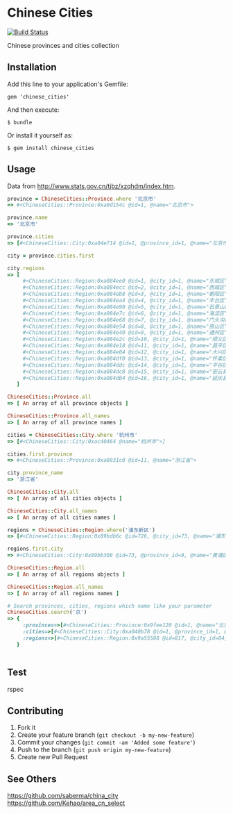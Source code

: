 # Chinese Cities

[![Build Status](https://travis-ci.org/zhouguangming/chinese_cities.png?branch=master)](https://travis-ci.org/zhouguangming/chinese_cities)

Chinese provinces and cities collection

## Installation

Add this line to your application's Gemfile:

    gem 'chinese_cities'

And then execute:

    $ bundle

Or install it yourself as:

    $ gem install chinese_cities

## Usage

Data from http://www.stats.gov.cn/tjbz/xzqhdm/index.htm.

```ruby
province = ChineseCities::Province.where '北京市'
=> #<ChineseCities::Province:0xa0d154c @id=1, @name="北京市">

province.name
=> '北京市'

province.cities
=> [#<ChineseCities::City:0xa04e714 @id=1, @province_id=1, @name="北京市">]

city = province.cities.first

city.regions
=> [
     #<ChineseCities::Region:0xa084ee0 @id=1, @city_id=1, @name="东城区">
     #<ChineseCities::Region:0xa084ecc @id=2, @city_id=1, @name="西城区">
     #<ChineseCities::Region:0xa084eb8 @id=3, @city_id=1, @name="朝阳区">
     #<ChineseCities::Region:0xa084ea4 @id=4, @city_id=1, @name="丰台区">
     #<ChineseCities::Region:0xa084e90 @id=5, @city_id=1, @name="石景山区">
     #<ChineseCities::Region:0xa084e7c @id=6, @city_id=1, @name="海淀区">
     #<ChineseCities::Region:0xa084e68 @id=7, @city_id=1, @name="门头沟区">
     #<ChineseCities::Region:0xa084e54 @id=8, @city_id=1, @name="房山区">
     #<ChineseCities::Region:0xa084e40 @id=9, @city_id=1, @name="通州区">
     #<ChineseCities::Region:0xa084e2c @id=10, @city_id=1, @name="顺义区">
     #<ChineseCities::Region:0xa084e18 @id=11, @city_id=1, @name="昌平区">
     #<ChineseCities::Region:0xa084e04 @id=12, @city_id=1, @name="大兴区">
     #<ChineseCities::Region:0xa084df0 @id=13, @city_id=1, @name="怀柔区">
     #<ChineseCities::Region:0xa084ddc @id=14, @city_id=1, @name="平谷区">
     #<ChineseCities::Region:0xa084dc8 @id=15, @city_id=1, @name="密云县">
     #<ChineseCities::Region:0xa084db4 @id=16, @city_id=1, @name="延庆县">
   ]

ChineseCities::Province.all
=> [ An array of all province objects ]

ChineseCities::Province.all_names
=> [ An array of all province names ]

cities = ChineseCities::City.where '杭州市'
=> [#<ChineseCities::City:0xac40464 @name="杭州市">]

cities.first.province
=> #<ChineseCities::Province:0xa0931c0 @id=11, @name="浙江省">

city.province_name
=> '浙江省'

ChineseCities::City.all
=> [ An array of all cities objects ]

ChineseCities::City.all_names
=> [ An array of all cities names ]

regions = ChineseCities::Region.where('浦东新区')
=> [#<ChineseCities::Region:0x89bdb6c @id=726, @city_id=73, @name="浦东新区">]

regions.first.city
=> #<ChineseCities::City:0x89bb308 @id=73, @province_id=9, @name="黄浦区">

ChineseCities::Region.all
=> [ An array of all regions objects ]

ChineseCities::Region.all_names
=> [ An array of all regions names ]

# Search provinces, cities, regions which name like your parameter
ChineseCities.search('京')
=> {
     :provinces=>[#<ChineseCities::Province:0x9fee120 @id=1, @name="北京市">],
     :cities=>[#<ChineseCities::City:0xa040b78 @id=1, @province_id=1, @name="北京市">, #<ChineseCities::City:0xa040b64 @id=74, @province_id=10, @name="南京市">],
     :regions=>[#<ChineseCities::Region:0x9a55588 @id=817, @city_id=84, @name="京口区">, #<ChineseCities::Region:0x9a55574 @id=1567, @city_id=175, @name="京山县">]
   }



```

## Test

rspec

## Contributing

1. Fork it
2. Create your feature branch (`git checkout -b my-new-feature`)
3. Commit your changes (`git commit -am 'Added some feature'`)
4. Push to the branch (`git push origin my-new-feature`)
5. Create new Pull Request

## See Others

https://github.com/saberma/china_city
https://github.com/Kehao/area_cn_select
